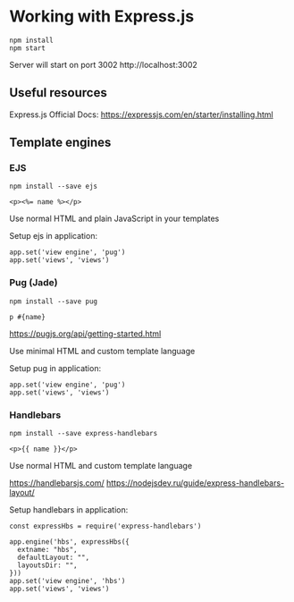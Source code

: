 # Working with Express.js

```
npm install
npm start
```

Server will start on port 3002 http://localhost:3002

## Useful resources
Express.js Official Docs: https://expressjs.com/en/starter/installing.html

## Template engines

### EJS
`npm install --save ejs`

`<p><%= name %></p>`

Use normal HTML and plain JavaScript in your templates

Setup ejs in application: 

```
app.set('view engine', 'pug')
app.set('views', 'views')
```

### Pug (Jade)

`npm install --save pug`

`p #{name}`

https://pugjs.org/api/getting-started.html

Use minimal HTML and custom template language

Setup pug in application:

```
app.set('view engine', 'pug')
app.set('views', 'views')
```

### Handlebars

`npm install --save express-handlebars`

`<p>{{ name }}</p>`

Use normal HTML and custom template language

https://handlebarsjs.com/
https://nodejsdev.ru/guide/express-handlebars-layout/


Setup handlebars in application:

```
const expressHbs = require('express-handlebars')

app.engine('hbs', expressHbs({
  extname: "hbs",
  defaultLayout: "",
  layoutsDir: "",
}))
app.set('view engine', 'hbs')
app.set('views', 'views')
```